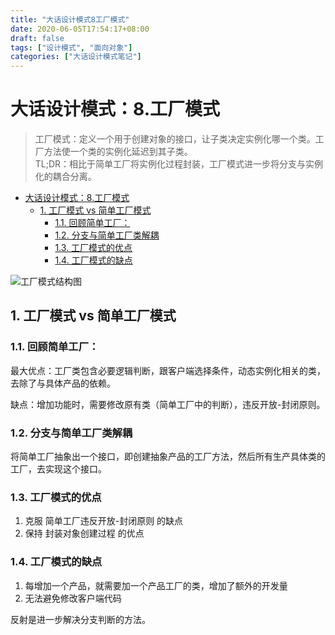 ```yaml
---
title: "大话设计模式8工厂模式"
date: 2020-06-05T17:54:17+08:00
draft: false
tags: ["设计模式", "面向对象"]
categories: ["大话设计模式笔记"]
---
```


# 大话设计模式：8.工厂模式

> 工厂模式：定义一个用于创建对象的接口，让子类决定实例化哪一个类。工厂方法使一个类的实例化延迟到其子类。  
> TL;DR：相比于简单工厂将实例化过程封装，工厂模式进一步将分支与实例化的耦合分离。

<!-- TOC -->

- [大话设计模式：8.工厂模式](#大话设计模式8工厂模式)
  - [1. 工厂模式 vs 简单工厂模式](#1-工厂模式-vs-简单工厂模式)
    - [1.1. 回顾简单工厂：](#11-回顾简单工厂)
    - [1.2. 分支与简单工厂类解耦](#12-分支与简单工厂类解耦)
    - [1.3. 工厂模式的优点](#13-工厂模式的优点)
    - [1.4. 工厂模式的缺点](#14-工厂模式的缺点)

<!-- /TOC -->

![工厂模式结构图](/images/工厂模式.png)

## 1. 工厂模式 vs 简单工厂模式

### 1.1. 回顾简单工厂：

最大优点：工厂类包含必要逻辑判断，跟客户端选择条件，动态实例化相关的类，去除了与具体产品的依赖。

缺点：增加功能时，需要修改原有类（简单工厂中的判断），违反开放-封闭原则。

### 1.2. 分支与简单工厂类解耦

将简单工厂抽象出一个接口，即创建抽象产品的工厂方法，然后所有生产具体类的工厂，去实现这个接口。

### 1.3. 工厂模式的优点

1. 克服 简单工厂违反开放-封闭原则 的缺点
2. 保持 封装对象创建过程 的优点

### 1.4. 工厂模式的缺点

1. 每增加一个产品，就需要加一个产品工厂的类，增加了额外的开发量
2. 无法避免修改客户端代码

反射是进一步解决分支判断的方法。
